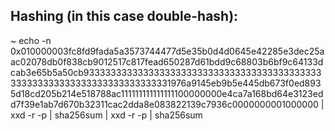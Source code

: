 ## Hashing (in this case  double-hash):

~ echo -n 0x010000003fc8fd9fada5a3573744477d5e35b0d4d0645e42285e3dec25aac02078db0f838cb9012517c817fead650287d61bdd9c68803b6bf9c64133dcab3e65b5a50cb93333333333333333333333333333333333333333333333333333333333333333333333331976a9145eb9b5e445db673f0ed8935d18cd205b214e518788ac111111111111111100000000e4ca7a168bd64e3123edd7f39e1ab7d670b32311cac2dda8e083822139c7936c0000000001000000 | xxd -r -p | sha256sum | xxd -r -p | sha256sum
